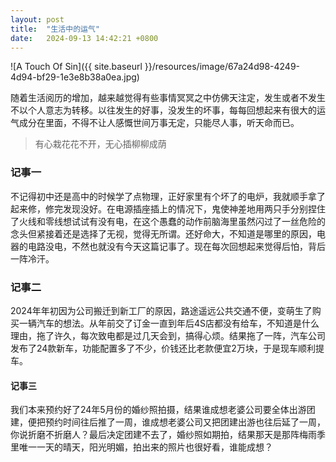 ```yaml
---
layout: post
title:  "生活中的运气"
date:   2024-09-13 14:42:21 +0800
---
```


![A Touch Of Sin]({{ site.baseurl }}/resources/image/67a24d98-4249-4d94-bf29-1e3e8b38a0ea.jpg)

随着生活阅历的增加，越来越觉得有些事情冥冥之中仿佛天注定，发生或者不发生不以个人意志为转移。以往发生的好事，没发生的坏事，每每回想起来有很大的运气成分在里面，不得不让人感慨世间万事无定，只能尽人事，听天命而已。

> 有心栽花花不开，无心插柳柳成荫

### 记事一

不记得初中还是高中的时候学了点物理，正好家里有个坏了的电炉，我就顺手拿了起来修，修完发现没好。在电源插座插上的情况下，鬼使神差地用两只手分别捏住了火线和零线想试试有没有电，在这个愚蠢的动作前脑海里虽然闪过了一丝危险的念头但紧接着还是选择了无视，觉得无所谓。还好命大，不知道是哪里的原因，电器的电路没电，不然也就没有今天这篇记事了。现在每次回想起来觉得后怕，背后一阵冷汗。

### 记事二

2024年年初因为公司搬迁到新工厂的原因，路途遥远公共交通不便，变萌生了购买一辆汽车的想法。从年前交了订金一直到年后4S店都没有给车，不知道是什么理由，拖了许久，每次致电都是过几天会到，搞得心烦。结果拖了一阵，汽车公司发布了24款新车，功能配置多了不少，价钱还比老款便宜2万块，于是现车顺利提车。

#### 记事三

我们本来预约好了24年5月份的婚纱照拍摄，结果谁成想老婆公司要全体出游团建，便把预约时间往后推了一周，谁成想老婆公司又把团建出游也往后延了一周，你说折磨不折磨人？最后决定团建不去了，婚纱照如期拍，结果那天是那阵梅雨季里唯一一天的晴天，阳光明媚，拍出来的照片也很好看，谁能成想？
